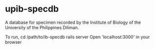 upib-specdb
===========

A database for specimen recorded by the Institute of Biology of the University of the Philippines Diliman.

To run,
cd /path/to/ib-specdb
rails server
Open 'localhost:3000' in your browser
